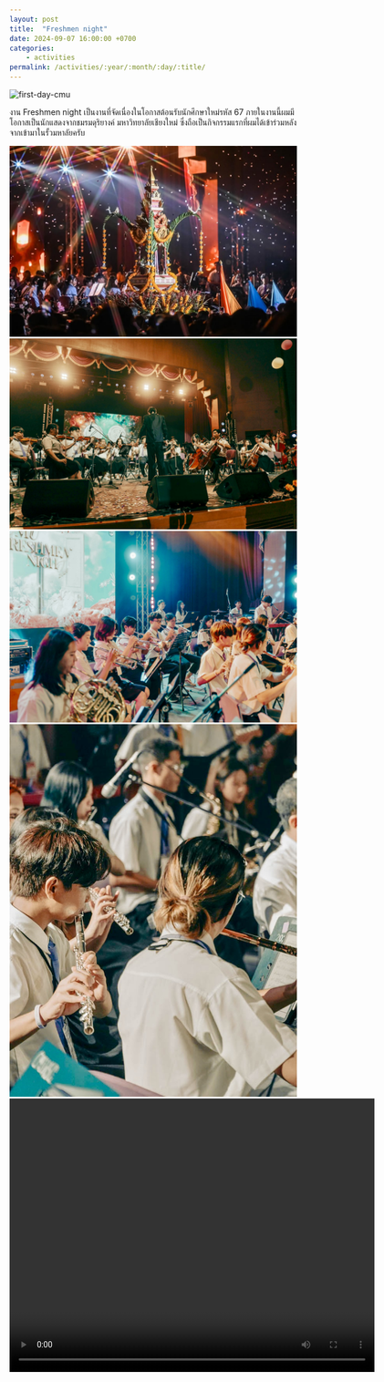 ```yaml
---
layout: post
title:  "Freshmen night"
date: 2024-09-07 16:00:00 +0700
categories: 
    - activities
permalink: /activities/:year/:month/:day/:title/
---
```


<img src="https://raw.githubusercontent.com/nakaptan/natpakan_site/main/assets/20250305_113250.jpg" alt="first-day-cmu">

งาน Freshmen night เป็นงานที่จัดเนื่องในโอกาสต้อนรับนักศึกษาใหม่รหัส 67 ภายในงานนี้ผมมีโอกาสเป็นนักแสดงจากชมรมดุริยางค์ มหาวิทยาลัยเชียงใหม่ ซึ่งถือเป็นกิจกรรมแรกที่ผมได้เข้าร่วมหลังจากเข้ามาในรั้วมหาลัยครับ

<img src="https://raw.githubusercontent.com/nakaptan/natpakan_site/main/assets/freshmen-night1.jpg" alt="freshmen-night1">

<img src="https://raw.githubusercontent.com/nakaptan/natpakan_site/main/assets/freshmen-night2.jpg" alt="freshmen-night2">

<img src="https://raw.githubusercontent.com/nakaptan/natpakan_site/main/assets/freshmen-night3.jpg" alt="freshmen-night3">

<img src="https://raw.githubusercontent.com/nakaptan/natpakan_site/main/assets/freshmen-night4.jpg" alt="freshmen-night4">

<video width="640" height="480" controls>
  <source src="https://raw.githubusercontent.com/nakaptan/natpakan_site/main/assets/video-freshmen-night.mp4" type="video/mp4">
Your browser does not support the video tag.
</video>